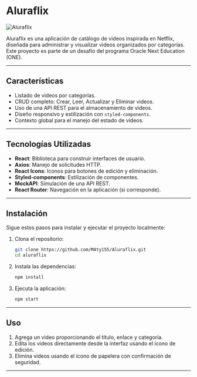 # Aluraflix

![Aluraflix]()

Aluraflix es una aplicación de catálogo de videos inspirada en Netflix, diseñada para administrar y visualizar videos organizados por categorías. Este proyecto es parte de un desafío del programa Oracle Next Education (ONE).

---

## **Características**
- Listado de videos por categorías.
- CRUD completo: Crear, Leer, Actualizar y Eliminar videos.
- Uso de una API REST para el almacenamiento de videos.
- Diseño responsivo y estilización con `styled-components`.
- Contexto global para el manejo del estado de videos.

---

## **Tecnologías Utilizadas**
- **React**: Biblioteca para construir interfaces de usuario.
- **Axios**: Manejo de solicitudes HTTP.
- **React Icons**: Iconos para botones de edición y eliminación.
- **Styled-components**: Estilización de componentes.
- **MockAPI**: Simulación de una API REST.
- **React Router**: Navegación en la aplicación (si corresponde).

---

## **Instalación**
Sigue estos pasos para instalar y ejecutar el proyecto localmente:

1. Clona el repositorio:
   ```bash
   git clone https://github.com/M4ty155/Aluraflix.git
   cd aluraflix
   ```

2. Instala las dependencias:
   ```bash
   npm install
   ```

3. Ejecuta la aplicación:
   ```bash
   npm start
   ```

---

## **Uso**
1. Agrega un video proporcionando el título, enlace y categoría.
2. Edita los videos directamente desde la interfaz usando el ícono de edición.
3. Elimina videos usando el ícono de papelera con confirmación de seguridad.

---



